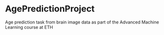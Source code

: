 # AgePredictionProject
Age prediction task from brain image data as part of the Advanced Machine Learning course at ETH
